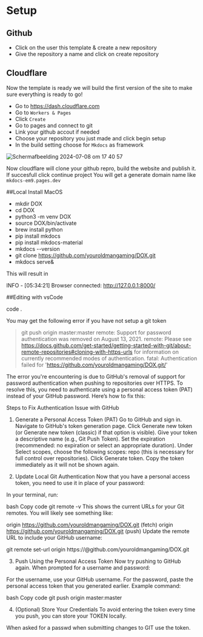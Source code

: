 # Setup

## Github
- Click on the user this template & create a new repository
- Give the repository a name and click on create repository

## Cloudflare
Now the template is ready we will build the first version of the site to make sure everything is ready to go!
- Go to https://dash.cloudflare.com
- Go to `Workers & Pages`
- Click `Create`
- Go to pages and connect to git
- Link your github accout if needed
- Choose your repository you just made and click begin setup
- In the build setting choose for `Mkdocs` as framework

![Scherm­afbeelding 2024-07-08 om 17 40 57](https://github.com/svenvg93/mkdocs-material-starter/assets/4511676/c64915c5-cf09-43cf-97ec-c2c686806753)

Now cloudflare will clone your github repro, build the website and publish it.
If succesfull click continue project
You will get a generate domain name like `mkdocs-em9.pages.dev`


##Local Install MacOS
- mkdir DOX
- cd DOX
- python3 -m venv DOX
- source DOX/bin/activate 
- brew install python 
- pip install mkdocs
- pip install mkdocs-material 
- mkdocs --version
- git clone https://github.com/youroldmangaming/DOX.git
- mkdocs serve&                                         

This will result in 

INFO    -  [05:34:21] Browser connected: http://127.0.0.1:8000/

##Editing with vsCode 

code .

You may get the following error if you have not setup a git token

> git push origin master:master
remote: Support for password authentication was removed on August 13, 2021.
remote: Please see https://docs.github.com/get-started/getting-started-with-git/about-remote-repositories#cloning-with-https-urls for information on currently recommended modes of authentication.
fatal: Authentication failed for 'https://github.com/youroldmangaming/DOX.git/'



The error you're encountering is due to GitHub's removal of support for password authentication when pushing to repositories over HTTPS. To resolve this, you need to authenticate using a personal access token (PAT) instead of your GitHub password. Here’s how to fix this:

Steps to Fix Authentication Issue with GitHub
1. Generate a Personal Access Token (PAT)
Go to GitHub and sign in.
Navigate to GitHub's token generation page.
Click Generate new token (or Generate new token (classic) if that option is visible).
Give your token a descriptive name (e.g., Git Push Token).
Set the expiration (recommended: no expiration or select an appropriate duration).
Under Select scopes, choose the following scopes:
repo (this is necessary for full control over repositories).
Click Generate token.
Copy the token immediately as it will not be shown again.

2. Update Local Git Authentication
Now that you have a personal access token, you need to use it in place of your password:

In your terminal, run:

bash
Copy code
git remote -v
This shows the current URLs for your Git remotes. You will likely see something like:

origin  https://github.com/youroldmangaming/DOX.git (fetch)
origin  https://github.com/youroldmangaming/DOX.git (push)
Update the remote URL to include your GitHub username:


git remote set-url origin https://<your-username>@github.com/youroldmangaming/DOX.git

3. Push Using the Personal Access Token
Now try pushing to GitHub again. When prompted for a username and password:

For the username, use your GitHub username.
For the password, paste the personal access token that you generated earlier.
Example command:

bash
Copy code
git push origin master:master

4. (Optional) Store Your Credentials
To avoid entering the token every time you push, you can store your TOKEN locally.

When asked for a passwd when submitting changes to GIT use the token.


